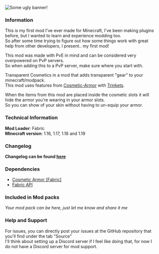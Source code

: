 ![](https://i.imgur.com/qZ6Hhmz.png "Some ugly banner!")

### **Information**
This is my first mod I've ever made for Minecraft, I've been making plugins before, but I wanted to learn and experience modding too.  
So after some time trying to figure out how some things work with great help from other developers, I present.. my first mod!

This mod was made with PvE in mind and can be considered very overpowered on PvP servers.  
So when adding this to a PvP server, make sure where you start with.

Transparent Cosmetics in a mod that adds transparent "gear" to your minecraft/modpack.  
This mod uses features from [Cosmetic-Armor](https://www.curseforge.com/minecraft/mc-mods/cosmetic-armor-fabric "Cosmetic Armor") with [Trinkets](https://www.curseforge.com/minecraft/mc-mods/trinkets-fabric "Trinkets").

When the items from this mod are placed inside the cosmetic slots it will hide the armor you're wearing in your armor slots.  
So you can show of your skin without having to un-equip your armor.

### **Technical Information**
**Mod Loader**: Fabric  
**Minecraft version**: 1.16, 1.17, 1.18 and 1.19

### Changelog
**Changelog can be found [here](CHANGELOG.md)**

### Dependencies
- [Cosmetic Armor [Fabric]](https://www.curseforge.com/minecraft/mc-mods/cosmetic-armor-fabric)
- [Fabric API](https://www.curseforge.com/minecraft/mc-mods/fabric-api)

### Included in Mod packs
*Your mod pack can be here, just let me know and share it me*

### **Help and Support**
For issues, you can directly post your issues at the GitHub repository that you'll find under the tab "Source"  
I'll think about setting up a Discord server if I feel like doing that, for now I do not have a Discord server for mod support.